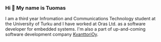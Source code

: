 ### Hi 👋 My name is Tuomas
I am a third year Infromation and Communications Technology student at the University of Turku and I have worked at Oras Ltd. as a software developer for embedded systems. I'm also a part of up-and-coming software development company [KvanttoriOy](https://kvanttori.fi).
